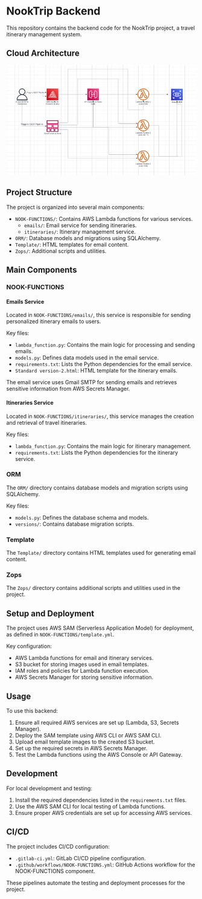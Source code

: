 # NookTrip Backend

This repository contains the backend code for the NookTrip project, a travel itinerary management system.

## Cloud Architecture
![image.png](Template/image/stack.png)
## Project Structure

The project is organized into several main components:

- `NOOK-FUNCTIONS/`: Contains AWS Lambda functions for various services.
  - `emails/`: Email service for sending itineraries.
  - `itineraries/`: Itinerary management service.
- `ORM/`: Database models and migrations using SQLAlchemy.
- `Template/`: HTML templates for email content.
- `Zops/`: Additional scripts and utilities.

## Main Components

### NOOK-FUNCTIONS

#### Emails Service

Located in `NOOK-FUNCTIONS/emails/`, this service is responsible for sending personalized itinerary emails to users.

Key files:
- `lambda_function.py`: Contains the main logic for processing and sending emails.
- `models.py`: Defines data models used in the email service.
- `requirements.txt`: Lists the Python dependencies for the email service.
- `Standard version-2.html`: HTML template for the itinerary emails.

The email service uses Gmail SMTP for sending emails and retrieves sensitive information from AWS Secrets Manager.

#### Itineraries Service

Located in `NOOK-FUNCTIONS/itineraries/`, this service manages the creation and retrieval of travel itineraries.

Key files:
- `lambda_function.py`: Contains the main logic for itinerary management.
- `requirements.txt`: Lists the Python dependencies for the itinerary service.

### ORM

The `ORM/` directory contains database models and migration scripts using SQLAlchemy.

Key files:
- `models.py`: Defines the database schema and models.
- `versions/`: Contains database migration scripts.

### Template

The `Template/` directory contains HTML templates used for generating email content.

### Zops

The `Zops/` directory contains additional scripts and utilities used in the project.

## Setup and Deployment

The project uses AWS SAM (Serverless Application Model) for deployment, as defined in `NOOK-FUNCTIONS/template.yml`.

Key configuration:
- AWS Lambda functions for email and itinerary services.
- S3 bucket for storing images used in email templates.
- IAM roles and policies for Lambda function execution.
- AWS Secrets Manager for storing sensitive information.

## Usage

To use this backend:

1. Ensure all required AWS services are set up (Lambda, S3, Secrets Manager).
2. Deploy the SAM template using AWS CLI or AWS SAM CLI.
3. Upload email template images to the created S3 bucket.
4. Set up the required secrets in AWS Secrets Manager.
5. Test the Lambda functions using the AWS Console or API Gateway.

## Development

For local development and testing:

1. Install the required dependencies listed in the `requirements.txt` files.
2. Use the AWS SAM CLI for local testing of Lambda functions.
3. Ensure proper AWS credentials are set up for accessing AWS services.

## CI/CD

The project includes CI/CD configuration:
- `.gitlab-ci.yml`: GitLab CI/CD pipeline configuration.
- `.github/workflows/NOOK-FUNCTIONS.yml`: GitHub Actions workflow for the NOOK-FUNCTIONS component.

These pipelines automate the testing and deployment processes for the project.